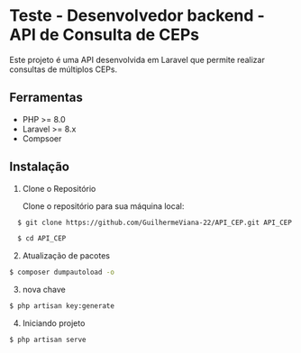 # Teste - Desenvolvedor backend - API de Consulta de CEPs

Este projeto é uma API desenvolvida em Laravel que permite realizar consultas de múltiplos CEPs.

## Ferramentas 

- PHP >= 8.0
- Laravel >= 8.x
- Compsoer

## Instalação

1. Clone o Repositório

   Clone o repositório para sua máquina local:

```bash
  $ git clone https://github.com/GuilhermeViana-22/API_CEP.git API_CEP

  $ cd API_CEP
   ```

2. Atualização de pacotes

```bash
$ composer dumpautoload -o
```

3. nova chave

```bash
$ php artisan key:generate
```

4. Iniciando projeto

```bash
$ php artisan serve
```

